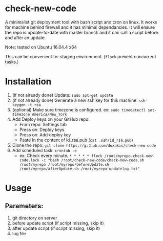 # check-new-code

A minimalist git deployment tool with bash script and cron on linux. It works for machine behind firewall and it has minimal dependancies. It will ensure the repo is update-to-date with master branch and it can call a script before and after an update.

Note: tested on Ubuntu 16.04.4 x64

This can be convenient for staging environment. (`flock` prevent concurrent tasks.)

# Installation

1. (if not already done) Update: `sudo apt-get update`
2. (if not already done) Generate a new ssh key for this machine: `ssh-keygen -t rsa`
3. (optional) Make sure timezone is configured. ex: `sudo timedatectl set-timezone America/New_York`
4. Add Deploy keys on your GitHub repo:
    - From repo: Settings tab
    - Press on: Deploy keys
    - Press on: Add deploy key
    - Paste in the content of id_rsa.pub (`cat .ssh/id_rsa.pub`)
5. Clone the repo: `git clone https://github.com/doxakis/check-new-code`
6. Add scheduled task: `crontab -e`
    - ex: Check every minute. `* * * * * flock /root/myrepo-check-new-code.lock -c "bash /root/check-new-code/check-new-code.sh /root/myrepo /root/myrepo/beforeUpdate.sh /root/myrepo/afterUpdate.sh /root/myrepo-updatelog.txt"`

# Usage

## Parameters:

1. git directory on server
2. before update script (if script missing, skip it)
3. after update script (if script missing, skip it)
4. log file
